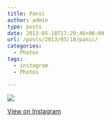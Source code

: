 ```yaml
---
title: Panic
author: admin
type: posts
date: 2013-05-18T17:29:46+00:00
url: /posts/2013/05/18/panic/
categories:
  - Photos
tags:
  - instagram
  - Photos

---
```

<img src="https://lobban.org/wordpress//HLIC/03ab8f5e49f4317a11fb4b682114c8cc.jpg" class="instagram-image" />

<p class="view-instagram">
  <a href="http://instagram.com/p/ZdUtgsKlvN/">View on Instagram</a>
</p>